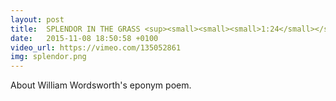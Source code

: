 ```yaml
---
layout: post
title:  SPLENDOR IN THE GRASS <sup><small><small><small>1:24</small></small></small></sup>
date:   2015-11-08 18:50:58 +0100
video_url: https://vimeo.com/135052861
img: splendor.png
---
```


About William Wordsworth's eponym poem.
<BR>
	<BR><BR>